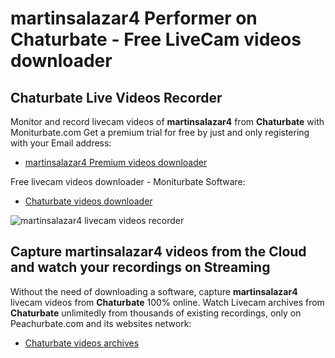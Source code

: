 # martinsalazar4 Performer on Chaturbate - Free LiveCam videos downloader

## Chaturbate Live Videos Recorder

Monitor and record livecam videos of **martinsalazar4** from **Chaturbate** with Moniturbate.com
Get a premium trial for free by just and only registering with your Email address:
* [martinsalazar4 Premium videos downloader](https://moniturbate.com/request-demo-licence-key.html)

Free livecam videos downloader - Moniturbate Software:
* [Chaturbate videos downloader](https://moniturbate.com/moniturbate-download-software.html)

![martinsalazar4 livecam videos recorder](https://peachurnet.com/templates/moniturbate-software.png)


## Capture martinsalazar4 videos from the Cloud and watch your recordings on Streaming

Without the need of downloading a software, capture **martinsalazar4** livecam videos from **Chaturbate** 100% online.
Watch Livecam archives from **Chaturbate** unlimitedly from thousands of existing recordings, only on Peachurbate.com and its websites network:
* [Chaturbate videos archives](https://peachurnet.com/)